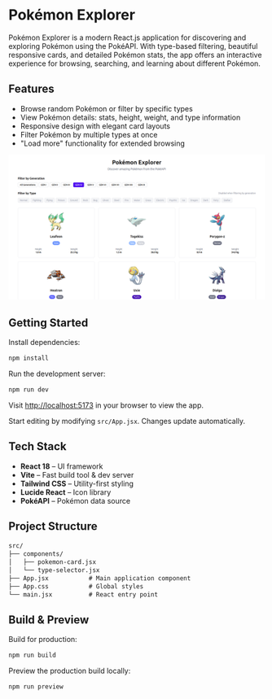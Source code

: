 # Pokémon Explorer

Pokémon Explorer is a modern React.js application for discovering and exploring Pokémon using the PokéAPI. With type-based filtering, beautiful responsive cards, and detailed Pokémon stats, the app offers an interactive experience for browsing, searching, and learning about different Pokémon.

## Features

- Browse random Pokémon or filter by specific types
- View Pokémon details: stats, height, weight, and type information
- Responsive design with elegant card layouts
- Filter Pokémon by multiple types at once
- "Load more" functionality for extended browsing

![Preview](./public/pokemon-preview.png)

## Getting Started

Install dependencies:

```bash
npm install
```

Run the development server:

```bash
npm run dev
```

Visit [http://localhost:5173](http://localhost:5173) in your browser to view the app.

Start editing by modifying `src/App.jsx`. Changes update automatically.

## Tech Stack

- **React 18** – UI framework
- **Vite** – Fast build tool & dev server
- **Tailwind CSS** – Utility-first styling
- **Lucide React** – Icon library
- **PokéAPI** – Pokémon data source

## Project Structure

```
src/
├── components/
│   ├── pokemon-card.jsx
│   └── type-selector.jsx
├── App.jsx           # Main application component
├── App.css           # Global styles
└── main.jsx          # React entry point
```

## Build & Preview

Build for production:

```bash
npm run build
```

Preview the production build locally:

```bash
npm run preview
```
